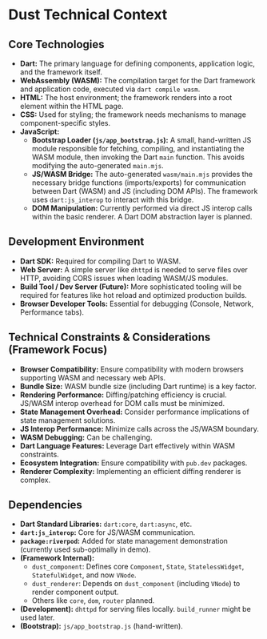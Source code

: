 # Dust Technical Context

## Core Technologies

- **Dart:** The primary language for defining components, application logic, and
  the framework itself.
- **WebAssembly (WASM):** The compilation target for the Dart framework and
  application code, executed via `dart compile wasm`.
- **HTML:** The host environment; the framework renders into a root element
  within the HTML page.
- **CSS:** Used for styling; the framework needs mechanisms to manage
  component-specific styles.
- **JavaScript:**
  - **Bootstrap Loader (`js/app_bootstrap.js`):** A small, hand-written JS
    module responsible for fetching, compiling, and instantiating the WASM
    module, then invoking the Dart `main` function. This avoids modifying the
    auto-generated `main.mjs`.
  - **JS/WASM Bridge:** The auto-generated `wasm/main.mjs` provides the
    necessary bridge functions (imports/exports) for communication between Dart
    (WASM) and JS (including DOM APIs). The framework uses `dart:js_interop` to
    interact with this bridge.
  - **DOM Manipulation:** Currently performed via direct JS interop calls within
    the basic renderer. A Dart DOM abstraction layer is planned.

## Development Environment

- **Dart SDK:** Required for compiling Dart to WASM.
- **Web Server:** A simple server like `dhttpd` is needed to serve files over
  HTTP, avoiding CORS issues when loading WASM/JS modules.
- **Build Tool / Dev Server (Future):** More sophisticated tooling will be
  required for features like hot reload and optimized production builds.
- **Browser Developer Tools:** Essential for debugging (Console, Network,
  Performance tabs).

## Technical Constraints & Considerations (Framework Focus)

- **Browser Compatibility:** Ensure compatibility with modern browsers
  supporting WASM and necessary web APIs.
- **Bundle Size:** WASM bundle size (including Dart runtime) is a key factor.
- **Rendering Performance:** Diffing/patching efficiency is crucial. JS/WASM
  interop overhead for DOM calls must be minimized.
- **State Management Overhead:** Consider performance implications of state
  management solutions.
- **JS Interop Performance:** Minimize calls across the JS/WASM boundary.
- **WASM Debugging:** Can be challenging.
- **Dart Language Features:** Leverage Dart effectively within WASM constraints.
- **Ecosystem Integration:** Ensure compatibility with `pub.dev` packages.
- **Renderer Complexity:** Implementing an efficient diffing renderer is
  complex.

## Dependencies

- **Dart Standard Libraries:** `dart:core`, `dart:async`, etc.
- **`dart:js_interop`:** Core for JS/WASM communication.
- **`package:riverpod`:** Added for state management demonstration (currently
  used sub-optimally in demo).
- **(Framework Internal):**
  - `dust_component`: Defines core `Component`, `State`, `StatelessWidget`,
    `StatefulWidget`, and now `VNode`.
  - `dust_renderer`: Depends on `dust_component` (including `VNode`) to render
    component output.
  - Others like `core`, `dom`, `router` planned.
- **(Development):** `dhttpd` for serving files locally. `build_runner` might be
  used later.
- **(Bootstrap):** `js/app_bootstrap.js` (hand-written).
